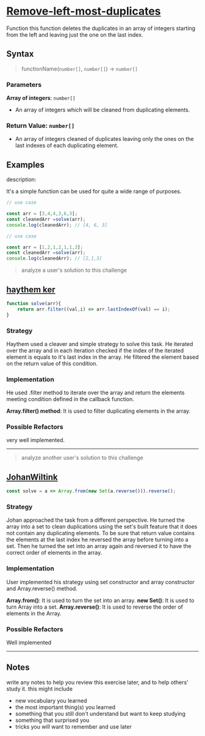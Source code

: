# [Remove-left-most-duplicates](https://www.codewars.com/kata/5ba38ba180824a86850000f7)

Function this function deletes the duplicates in an array of integers starting from the left and leaving just the one on the last index.

## Syntax

> functionName(`number[]`, `number[]`) -> `number[]`

### Parameters

**Array of integers**: `number[]`

- An array of integers which will be cleaned from duplicating elements.

### Return Value: `number[]`

- An array of integers cleaned of duplicates leaving only the ones on the last indexes of each duplicating element.

## Examples

description:

It's a simple function can be used for quite a wide range of purposes. 

```js
// use case

const arr = [3,4,4,3,6,3];
const cleanedArr =solve(arr);
console.log(cleanedArr); // [4, 6, 3]
```

```js
// use case

const arr = [1,2,1,2,1,1,3];
const cleanedArr =solve(arr);
console.log(cleanedArr); // [2,1,3]
```

> analyze a user's solution to this challenge

## [haythem ker](https://www.codewars.com/users/haythem%20ker)

```js
function solve(arr){
    return arr.filter((val,i) => arr.lastIndexOf(val) == i);
}
```

### Strategy

Haythem used a cleaver and simple strategy to solve this task. He iterated over the array and in each iteration checked if the index of the iterated element is equals to it's last index in the array. He filtered the element based on the return value of this condition. 

### Implementation

He used .filter method to iterate over the array and return the elements meeting condition defined in the callback function.

**Array.filter() method**: It is used to filter duplicating elements in the array.

### Possible Refactors

very well implemented.

---

> analyze another user's solution to this challenge

## [JohanWiltink](https://www.codewars.com/users/JohanWiltink)

```js
const solve = a => Array.from(new Set(a.reverse())).reverse();
```

### Strategy

Johan approached the task from a different perspective. He turned the array into a set to clean duplications using the set's built feature that it does not contain any duplicating elements. To be sure that return value contains the elements at the last index he reversed the array before turning into a set. Then he turned the set into an array again and reversed it to have the correct order of elements in the array.

### Implementation

User implemented his strategy using set constructor and array constructor and Array.reverse() method.

**Array.from()**: It is used to turn the set into an array.
**new Set()**: It is used to turn Array into a set.
**Array.reverse()**: It is used to reverse the order of elements in the Array.

### Possible Refactors

Well implemented

---

## Notes

write any notes to help you review this exercise later, and to help others' study it. this might include

- new vocabulary you learned
- the most important thing(s) you learned
- something that you still don't understand but want to keep studying
- something that surprised you
- tricks you will want to remember and use later

